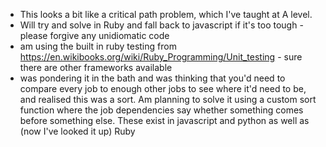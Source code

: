 * This looks a bit like a critical path problem, which I've taught at A level.
* Will try and solve in Ruby and fall back to javascript if it's too tough - please forgive any unidiomatic code
* am using the built in ruby testing from https://en.wikibooks.org/wiki/Ruby_Programming/Unit_testing - sure there are other frameworks available
* was pondering it in the bath and was thinking that you'd need to compare every job to enough other jobs to see where it'd need to be, and realised this was a sort. Am planning to solve it using a custom sort function where the job dependencies say whether something comes before something else. These exist in javascript and python as well as (now I've looked it up) Ruby